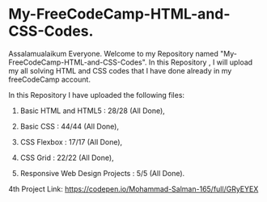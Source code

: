 # My-FreeCodeCamp-HTML-and-CSS-Codes.

Assalamualaikum Everyone. Welcome to my Repository named "My-FreeCodeCamp-HTML-and-CSS-Codes". In this Repository , I will upload my all solving HTML and CSS codes that I have done already in my freeCodeCamp  account. 

In this Repository I have uploaded the following files:

01) Basic HTML and HTML5 : 28/28 (All Done),

02) Basic CSS : 44/44 (All Done),

03) CSS Flexbox : 17/17 (All Done),

04) CSS Grid : 22/22 (All Done),

05) Responsive Web Design Projects : 5/5 (All Done).

4th Project Link: https://codepen.io/Mohammad-Salman-165/full/GRyEYEX
